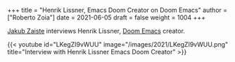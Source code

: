 +++
title = "Henrik Lissner, Emacs Doom Creator on Doom Emacs"
author = ["Roberto Zoia"]
date = 2021-06-05
draft = false
weight = 1004
+++

[Jakub Zaiste](https://zaiste.net/) interviews Henrik Lissner, [Doom Emacs](https://github.com/hlissner/doom-emacs) creator.


{{< youtube id="LKegZI9vWUU" image="/images/2021/LKegZI9vWUU.png" title="Interview with Henrik Lissner Emacs Doom Creator" >}}

